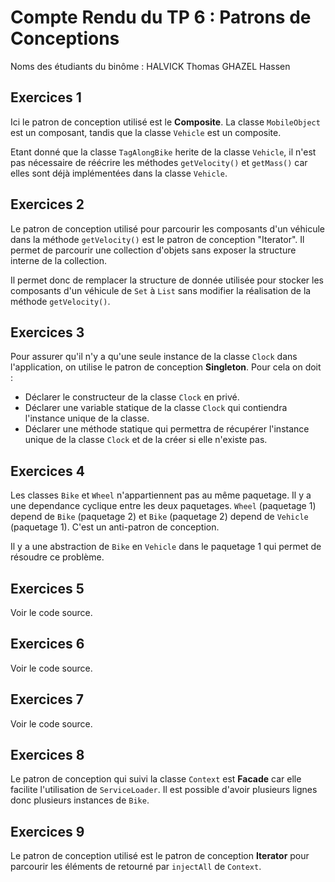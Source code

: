 # Compte Rendu du TP 6 : Patrons de Conceptions

Noms des étudiants du binôme : 
HALVICK Thomas
GHAZEL Hassen

## Exercices 1

Ici le patron de conception utilisé est le **Composite**. 
La classe `MobileObject` est un composant, tandis que la classe `Vehicle` est un composite.     

Etant donné que la classe `TagAlongBike` herite de la classe `Vehicle`, il n'est pas nécessaire de réécrire les méthodes `getVelocity()` et `getMass()` car elles sont déjà implémentées dans la classe `Vehicle`.

## Exercices 2

Le patron de conception utilisé pour parcourir les composants d'un véhicule dans la méthode `getVelocity()` est le patron de conception "Iterator".
Il permet de parcourir une collection d'objets sans exposer la structure interne de la collection.

Il permet donc de remplacer la structure de donnée utilisée pour stocker les composants d'un véhicule de `Set` à `List` sans modifier la réalisation de la méthode `getVelocity()`.

## Exercices 3

Pour assurer qu'il n'y a qu'une seule instance de la classe `Clock` dans l'application, on utilise le patron de conception **Singleton**.
Pour cela on doit :
- Déclarer le constructeur de la classe `Clock` en privé.
- Déclarer une variable statique de la classe `Clock` qui contiendra l'instance unique de la classe.
- Déclarer une méthode statique qui permettra de récupérer l'instance unique de la classe `Clock` et de la créer si elle n'existe pas.

## Exercices 4

Les classes `Bike` et `Wheel` n'appartiennent pas au même paquetage. Il y a une dependance cyclique entre les deux paquetages.
`Wheel` (paquetage 1) depend de `Bike` (paquetage 2) et `Bike` (paquetage 2) depend de `Vehicle` (paquetage 1).
C'est un anti-patron de conception.

Il y a une abstraction de `Bike` en `Vehicle` dans le paquetage 1 qui permet de résoudre ce problème.   

## Exercices 5

Voir le code source.

## Exercices 6

Voir le code source.

## Exercices 7

Voir le code source.

## Exercices 8

Le patron de conception qui suivi la classe `Context` est **Facade** car elle facilite l'utilisation de `ServiceLoader`. 
Il est possible d'avoir plusieurs lignes donc plusieurs instances de `Bike`.
    
## Exercices 9

Le patron de conception utilisé est le patron de conception **Iterator** pour parcourir les éléments de retourné par `injectAll` de  `Context`.
